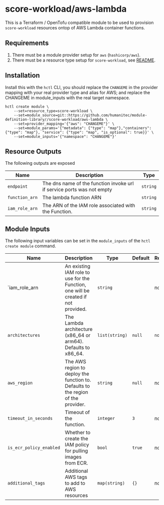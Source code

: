 # score-workload/aws-lambda

This is a Terraform / OpenTofu compatible module to be used to provision `score-workload` resources ontop of AWS Lambda container functions.

## Requirements

1. There must be a module provider setup for `aws` (`hashicorp/aws`).
2. There must be a resource type setup for `score-workload`, see [README](../README.md).

## Installation

Install this with the `hctl` CLI, you should replace the `CHANGEME` in the provider mapping with your real provider type and alias for AWS; and replace the CHANGEME in module_inputs with the real target namespace.

```shell
hctl create module \
    --set=resource_type=score-workload \
    --set=module_source=git::https://github.com/humanitec/module-definition-library//score-workload/aws-lambda \
    --set=provider_mapping='{"aws": "CHANGEME"}' \
    --set=module_params='{"metadata": {"type": "map"},"containers": {"type": "map"}, "service": {"type": "map", "is_optional": true}}' \
    --set=module_inputs='{"namespace": "CHANGEME"}'
```

## Resource Outputs

The following outputs are exposed

| Name           | Description                                                            | Type     |
| -------------- | ---------------------------------------------------------------------- | -------- |
| `endpoint`     | The dns name of the function invoke url if service ports was not empty | `string` |
| `function_arn` | The lambda function ARN                                                | `string` |
| `iam_role_arn` | The ARN of the IAM role associated with the Function.                  | `string` |

## Module Inputs

The following input variables can be set in the `module_inputs` of the `hctl create module` command.

| Name                    | Description                                                                        | Type           | Default | Required |
| ----------------------- | ---------------------------------------------------------------------------------- | -------------- | ------- | -------- |
| `iam_role_arn           | An existing IAM role to use for the Function, one will be created if not provided. | `string`       |         | no       |
| `architectures`         | The Lambda architecture (x86_64 or arm64). Defaults to x86_64.                     | `list(string)` | `null`  | `no`     |
| `aws_region`            | The AWS region to deploy the function to. Defaults to the region of the provider.  | `string`       | `null`  | no       |
| `timeout_in_seconds`    | Timeout of the function.                                                           | `integer`      | `3`     | no       |
| `is_ecr_policy_enabled` | Whether to create the IAM policy for pulling images from ECR.                      | `bool`         | `true`  | no       |
| `additional_tags`       | Additional AWS tags to add to AWS resources                                        | `map(string)`  | `{}`    | no       |
